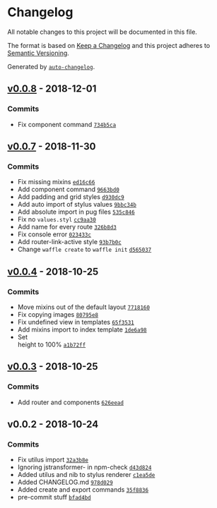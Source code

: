 # Changelog

All notable changes to this project will be documented in this file.

The format is based on [Keep a Changelog](http://keepachangelog.com/en/1.0.0/)
and this project adheres to [Semantic Versioning](http://semver.org/spec/v2.0.0.html).

Generated by [`auto-changelog`](https://github.com/CookPete/auto-changelog).

## [v0.0.8](https://github.com/wvffle/static-waffle/compare/v0.0.7...v0.0.8) - 2018-12-01

### Commits

- Fix component command [`734b5ca`](https://github.com/wvffle/static-waffle/commit/734b5caa89134e5380b430015180d1844b9bb0af)

## [v0.0.7](https://github.com/wvffle/static-waffle/compare/v0.0.4...v0.0.7) - 2018-11-30

### Commits

- Fix missing mixins [`ed16c66`](https://github.com/wvffle/static-waffle/commit/ed16c66c44192eb84dd79ed22c72cd2ffd4c2b91)
- Add component command [`9663bd0`](https://github.com/wvffle/static-waffle/commit/9663bd0f4a91c78314bcfaa575290c4249de4845)
- Add padding and grid styles [`d930dc9`](https://github.com/wvffle/static-waffle/commit/d930dc9447ba13b6c573219e3508dd41a90608a6)
- Add auto import of stylus values [`9bbc34b`](https://github.com/wvffle/static-waffle/commit/9bbc34b4b1fbd5f48cb6cd400c795aea79ff7e7b)
- Add absolute import in pug files [`535c846`](https://github.com/wvffle/static-waffle/commit/535c84668a13a5a7e73f8e2d820bfc173383dfd9)
- Fix no `values.styl` [`cc9aa30`](https://github.com/wvffle/static-waffle/commit/cc9aa30f4f11be1021f74f155b24a53664bf113c)
- Add name for every route [`326b8d3`](https://github.com/wvffle/static-waffle/commit/326b8d39e25f9fb704e2d8da26fc4b23b4b09deb)
- Fix console error [`023433c`](https://github.com/wvffle/static-waffle/commit/023433cef0c9d3a1e815f029236d6412aa11f3f7)
- Add router-link-active style [`93b7b0c`](https://github.com/wvffle/static-waffle/commit/93b7b0c39ebe1a2499adee96827ef01fb8f8d2d3)
- Change `waffle create` to `waffle init` [`d565037`](https://github.com/wvffle/static-waffle/commit/d5650373611ea2b7cf59421ef34e4d07e6c60315)

## [v0.0.4](https://github.com/wvffle/static-waffle/compare/v0.0.3...v0.0.4) - 2018-10-25

### Commits

- Move mixins out of the default layout [`7718160`](https://github.com/wvffle/static-waffle/commit/7718160a2cb02c73f2d85557d562d9d1ce35a26c)
- Fix copying images [`80795e8`](https://github.com/wvffle/static-waffle/commit/80795e8d37eafab37ba9d23266c9f77578aa7216)
- Fix undefined view in templates [`65f3531`](https://github.com/wvffle/static-waffle/commit/65f3531d80d60847ddaeee6983de9fedc07b5d1a)
- Add mixins import to index template [`1de6a98`](https://github.com/wvffle/static-waffle/commit/1de6a984497bb3e4597610fa631f643a40915646)
- Set <main> height to 100% [`a1b72ff`](https://github.com/wvffle/static-waffle/commit/a1b72ff4b64d8d1d0740834142d25039070871c5)

## [v0.0.3](https://github.com/wvffle/static-waffle/compare/v0.0.2...v0.0.3) - 2018-10-25

### Commits

- Add router and components [`626eead`](https://github.com/wvffle/static-waffle/commit/626eead234060f4fb5e5a386380680c584a28e43)

## v0.0.2 - 2018-10-24

### Commits

- Fix utilus import [`32a3b8e`](https://github.com/wvffle/static-waffle/commit/32a3b8eef06b8343554f464f48fa99a15bf52128)
- Ignoring jstransformer- in npm-check [`d43d824`](https://github.com/wvffle/static-waffle/commit/d43d82435c6dd5af0216d04bc15bbdcf6b9ff080)
- Added utilus and nib to stylus renderer [`c1ea5de`](https://github.com/wvffle/static-waffle/commit/c1ea5def78fb3c6eabdd662cef334be08abfe8b5)
- Added CHANGELOG.md [`978d029`](https://github.com/wvffle/static-waffle/commit/978d0290bcf5f5a7bfbb5d6bdb2043d88a7a22ab)
- Added create and export commands [`35f8836`](https://github.com/wvffle/static-waffle/commit/35f88360fa3e834b23b8e850deb7181a37da8637)
- pre-commit stuff [`bfad4bd`](https://github.com/wvffle/static-waffle/commit/bfad4bdbb1f18c4243802d9b51fa3d2abac2d4b7)
